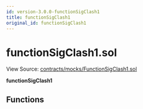 ```yaml
---
id: version-3.0.0-functionSigClash1
title: functionSigClash1
original_id: functionSigClash1
---
```


# functionSigClash1.sol

View Source: [contracts/mocks/FunctionSigClash1.sol](../../../contracts/mocks/FunctionSigClash1.sol)

**functionSigClash1**

## Functions

